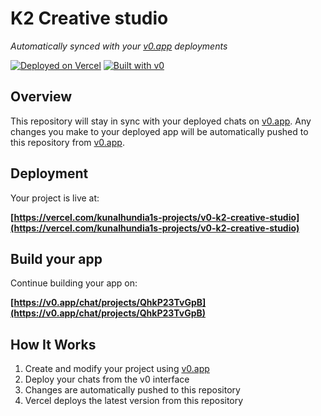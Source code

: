 # K2 Creative studio

*Automatically synced with your [v0.app](https://v0.app) deployments*

[![Deployed on Vercel](https://img.shields.io/badge/Deployed%20on-Vercel-black?style=for-the-badge&logo=vercel)](https://vercel.com/kunalhundia1s-projects/v0-k2-creative-studio)
[![Built with v0](https://img.shields.io/badge/Built%20with-v0.app-black?style=for-the-badge)](https://v0.app/chat/projects/QhkP23TvGpB)

## Overview

This repository will stay in sync with your deployed chats on [v0.app](https://v0.app).
Any changes you make to your deployed app will be automatically pushed to this repository from [v0.app](https://v0.app).

## Deployment

Your project is live at:

**[https://vercel.com/kunalhundia1s-projects/v0-k2-creative-studio](https://vercel.com/kunalhundia1s-projects/v0-k2-creative-studio)**

## Build your app

Continue building your app on:

**[https://v0.app/chat/projects/QhkP23TvGpB](https://v0.app/chat/projects/QhkP23TvGpB)**

## How It Works

1. Create and modify your project using [v0.app](https://v0.app)
2. Deploy your chats from the v0 interface
3. Changes are automatically pushed to this repository
4. Vercel deploys the latest version from this repository

